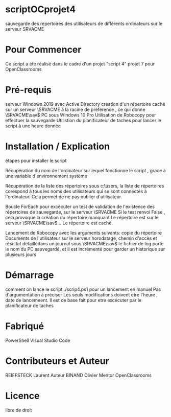 # scriptOCprojet4
sauvegarde des repertoires des utilisateurs de différents ordinateurs sur le serveur SRVACME 

# Pour Commencer
Ce script a été réalisé dans le cadre d'un projet "script 4" projet 7 pour OpenClassrooms

# Pré-requis
serveur Windows 2019 avec Active Directory 
création d'un répertoire caché sur un serveur \\SRVACME à la racine de préférence ,
ce qui donne \\SRVACME\sav$
PC sous Windows 10 Pro
Utilisation de Robocopy pour effectuer la sauvegarde
Utilistion du planificateur de taches pour lancer le script à une heure donnée

# Installation / Explication 
étapes pour installer le script

Récupération du nom de l'ordinateur sur lequel fonctionne le script , grace à une variable d'environnement système

Récupération de la liste des répertoires sous c:\users, la liste de répertoires corespond à tous les noms des utilisateurs qui se sont connectés à l'ordinateur.
Cela permet de ne pas oublier d'utilisateur.

Boucle ForEach pour excécuter un test de validation de l'existence des répertoires de sauvegarde, sur le serveur \\SRVACME
Si le test renvoi False , cela provoque la création du répertoire manquant
Le répertoire est sur le serveur \\SRVACME\sav$\...
Le répertoire est caché.

Lancement de Robocopy avec les arguments suivants:
copie du répertoire Documents de l'utilisateur sur le serveur 
horodatage, chemin d'accès  et résultat détaillédans un journal sous \\SRVACME\sav$
le fichier de log porte le nom du PC sauvegardé, et il est incrémenté pour garder un historique sur plusieurs jours

# Démarrage
comment on lance le script
./scrip4.ps1 pour un lancement en manuel
Pas d'argumentation à préciser 
Les seuls modifications doivent etre l'heure , date de lancemeent. Il est de base fait pour etre excécuter par le planificateur de taches

# Fabriqué 
PowerShell
Visual Studio Code

# Contributeurs et Auteur
REIFFSTECK Laurent Auteur 
BINAND Olivier Mentor OpenClassrooms

# Licence
libre de droit
